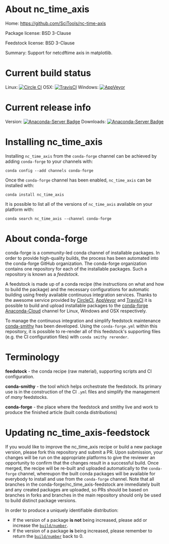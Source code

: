 About nc_time_axis
==================

Home: https://github.com/SciTools/nc-time-axis

Package license: BSD 3-Clause

Feedstock license: BSD 3-Clause

Summary: Support for netcdftime axis in matplotlib.



Current build status
====================

Linux: [![Circle CI](https://circleci.com/gh/conda-forge/nc_time_axis-feedstock.svg?style=shield)](https://circleci.com/gh/conda-forge/nc_time_axis-feedstock)
OSX: [![TravisCI](https://travis-ci.org/conda-forge/nc_time_axis-feedstock.svg?branch=master)](https://travis-ci.org/conda-forge/nc_time_axis-feedstock)
Windows: [![AppVeyor](https://ci.appveyor.com/api/projects/status/github/conda-forge/nc_time_axis-feedstock?svg=True)](https://ci.appveyor.com/project/conda-forge/nc-time-axis-feedstock/branch/master)

Current release info
====================
Version: [![Anaconda-Server Badge](https://anaconda.org/conda-forge/nc_time_axis/badges/version.svg)](https://anaconda.org/conda-forge/nc_time_axis)
Downloads: [![Anaconda-Server Badge](https://anaconda.org/conda-forge/nc_time_axis/badges/downloads.svg)](https://anaconda.org/conda-forge/nc_time_axis)

Installing nc_time_axis
=======================

Installing `nc_time_axis` from the `conda-forge` channel can be achieved by adding `conda-forge` to your channels with:

```
conda config --add channels conda-forge
```

Once the `conda-forge` channel has been enabled, `nc_time_axis` can be installed with:

```
conda install nc_time_axis
```

It is possible to list all of the versions of `nc_time_axis` available on your platform with:

```
conda search nc_time_axis --channel conda-forge
```


About conda-forge
=================

conda-forge is a community-led conda channel of installable packages.
In order to provide high-quality builds, the process has been automated into the
conda-forge GitHub organization. The conda-forge organization contains one repository
for each of the installable packages. Such a repository is known as a *feedstock*.

A feedstock is made up of a conda recipe (the instructions on what and how to build
the package) and the necessary configurations for automatic building using freely
available continuous integration services. Thanks to the awesome service provided by
[CircleCI](https://circleci.com/), [AppVeyor](http://www.appveyor.com/)
and [TravisCI](https://travis-ci.org/) it is possible to build and upload installable
packages to the [conda-forge](https://anaconda.org/conda-forge)
[Anaconda-Cloud](http://docs.anaconda.org/) channel for Linux, Windows and OSX respectively.

To manage the continuous integration and simplify feedstock maintenance
[conda-smithy](http://github.com/conda-forge/conda-smithy) has been developed.
Using the ``conda-forge.yml`` within this repository, it is possible to re-render all of
this feedstock's supporting files (e.g. the CI configuration files) with ``conda smithy rerender``.


Terminology
===========

**feedstock** - the conda recipe (raw material), supporting scripts and CI configuration.

**conda-smithy** - the tool which helps orchestrate the feedstock.
                   Its primary use is in the construction of the CI ``.yml`` files
                   and simplify the management of *many* feedstocks.

**conda-forge** - the place where the feedstock and smithy live and work to
                  produce the finished article (built conda distributions)


Updating nc_time_axis-feedstock
===============================

If you would like to improve the nc_time_axis recipe or build a new
package version, please fork this repository and submit a PR. Upon submission,
your changes will be run on the appropriate platforms to give the reviewer an
opportunity to confirm that the changes result in a successful build. Once
merged, the recipe will be re-built and uploaded automatically to the
`conda-forge` channel, whereupon the built conda packages will be available for
everybody to install and use from the `conda-forge` channel.
Note that all branches in the conda-forge/nc_time_axis-feedstock are
immediately built and any created packages are uploaded, so PRs should be based
on branches in forks and branches in the main repository should only be used to
build distinct package versions.

In order to produce a uniquely identifiable distribution:
 * If the version of a package **is not** being increased, please add or increase
   the [``build/number``](http://conda.pydata.org/docs/building/meta-yaml.html#build-number-and-string).
 * If the version of a package **is** being increased, please remember to return
   the [``build/number``](http://conda.pydata.org/docs/building/meta-yaml.html#build-number-and-string)
   back to 0.
